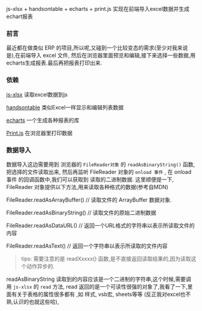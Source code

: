 js-xlsx + handsontable + echarts + print.js 实现在前端导入excel数据并生成echart报表
### 前言
最近都在做类似 ERP 的项目,所以呢,又碰到一个比较变态的需求(至少对我来说是),在前端导入 excel 文件,
然后在浏览器里面预览和编辑,接下来选择一些数据,用echarts生成报表.最后再把报表打印出来.

### 依赖

[js-xlsx](https://github.com/SheetJS/js-xlsx) 读取excel数据到js

[handsontable](https://github.com/handsontable/handsontable) 类似Excel一样显示和编辑列表数据

[echarts](https://github.com/apache/incubator-echarts) 一个生成各种报表的库

[Print.js](https://github.com/crabbly/Print.js) 在浏览器里打印数据


### 数据导入

数据导入这边需要用到 浏览器的 `FileReader对象` 的 `readAsBinaryString()` 函数, 把选择的文件读取出来,
然后再监听 FileReader 对象的 `onload 事件` , 在 onload 事件 的回调函数中,我们可以获取到 读取的二进制数据.
这里顺便提一下, FileReader 对象提供以下方法,用来读取各种格式的数据(参考自MDN)

FileReader.readAsArrayBuffer()  // 读取文件的 ArrayBuffer 数据对象.

FileReader.readAsBinaryString() // 读取文件的原始二进制数据

FileReader.readAsDataURL()      // 返回一个URL格式的字符串以表示所读取文件的内容

FileReader.readAsText()         // 返回一个字符串以表示所读取的文件内容


> tips: 需要注意的是 readXxxxx() 函数,是不直接返回读取结果的,因为读取这个动作异步的.

readAsBinaryString 读取到的内容应该是一个二进制的字符串,这个时候,需要调用 `js-xlsx`
的 `read` 方法, read 返回的是一个可读性很强的对象了,我看了一下,里面有关于表格的属性很多都有
,如 样式, vsb宏, sheets等等 (反正我对excel也不熟,认识的也就这些哈),

